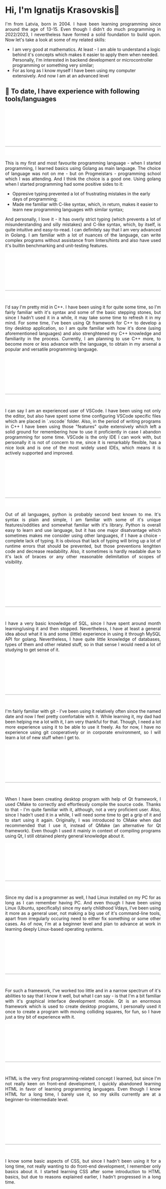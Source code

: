# Hi, I'm Ignatijs Krasovskis👋

<p align="justify">I'm from Latvia, born in 2004. I have been learning programming since around the age of 13-15. Even though I didn't do much programming in 2022/2023, I nevertheless have formed a solid foundation to build upon. Now let's take a look at some of my related skills:</p>

- I am very good at mathematics. At least - I am able to understand a logic behind it's concepts which makes it easier to apply them when needed.  Personally, I'm interested in backend development or microcontroller programming or something very similar;
- For as long as I know myself I have been using my computer extensively. And now I am at an advanced level

## 🍪 To date, I have experience with following tools/languages

<div><img src="headings/go.svg" style="height: 150px" alt="can't-load-svg" /></div>

<p align="justify">This is my first and most favourite programming language - when I started programming, I learned basics using Golang as main language. The choice of language was not on me - but on Progmeistars - programming school which I was attending. And I think the choice is a good one. Using golang when I started programming had some positive sides to it:</p>

- Oppresive typing prevented a lot of frustrating mistakes in the early days of programming;
- Made me familiar with C-like syntax, which, in return, makes it easier to learn new programming languages with similar syntax;

<p align="justify">And personally, I love it - it has overly strict typing (which prevents a lot of misunderstanding and silly mistakes) and C-like syntax, which, by itself, is quite intuitive and easy-to-read. I can definitely say that I am very advanced in Golang. I am familiar with a lot of nuances of the language, can write complex programs without assistance from linters/hints and also have used it's builtin benchmarking and unit-testing features.</p>

<div><img src="headings/cpp.svg" style="height: 150px" alt="can't-load-svg" /></div>

<p align="justify">I'd say I'm pretty mid in C++. I have been using it for quite some time, so I'm fairly familiar with it's syntax and some of the basic stepping stones, but since I hadn't used it in a while, it may take some time to refresh it in my mind. For some time, I've been using Qt framework for C++ to develop a tiny desktop application, so I am quite familiar with how it's done (using aforementioned languages) and also strenghtened my C++ knowledge and familiarity in the process. Currently, I am planning to use C++ more, to become more or less advance with the language, to obtain in my arsenal a popular and versatile programming language.</p>

<div><img src="headings/vscode.svg" style="height: 150px" alt="can't-load-svg" /></div>

<p align="justify">I can say I am an experienced user of VSCode. I have been using not only the editor, but also have spent some time configuring VSCode specific files which are placed in `.vscode` folder. Also, in the period of writing programs in C++ I have been using those "features" quite extensively which left a solid ground for remembering how to use it proficiently in case I abandon programming for some time. VSCode is the only IDE I can work with, but personally it is not of concern to me, since it is remarkably flexible, has a nice look and is one of the most widely used IDEs, which means it is actively supported and improved.</p>

<div><img src="headings/python.svg" style="height: 150px" alt="can't-load-svg" /></div>

<p align="justify">Out of all languages, python is probably second best known to me. It's syntax is plain and simple, I am familiar with some of it's unique features/oddities and somewhat familiar with it's library. Python is overall easy to learn and use language, but it has one major disatvantage which sometimes makes me consider using other languages, if I have a choice - complete lack of typing. It is obvious that lack of typing will bring up a lot of runtime errors that should be prevented, but those preventions lenghten code and decrease readability. Also, it sometimes is hardly readable due to it's lack of braces or any other reasonable delimitation of scopes of visibility.</p>

<div><img src="headings/sql.svg" style="height: 150px" alt="can't-load-svg" /></div>

<p align="justify">I have a very basic knowledge of SQL, since I have spent around month learning/using it and then stopped. Nevertheless, I have at least a general idea about what it is and some (little) experience in using it through MySQL API for golang. Nevertheless, I have quite little knowledge of databases, types of them and other related stuff, so in that sense I would need a lot of studying to get sense of it.</p>

<div><img src="headings/git.svg" style="height: 150px" alt="can't-load-svg" /></div>

<p align="justify">I'm fairly familiar with git - I've been using it relatively often since the named date and now I feel pretty comfortable with it. While learning it, my dad had been helping me a lot with it, I am very thankful for that. Though, I need a lot more experience using it to be able to use it freely. As for now, I have no experience using git cooperatively or in corporate environment, so I will learn a lot of new stuff when I get to.</p>

<div><img src="headings/cmake.svg" style="height: 150px" alt="can't-load-svg" /></div>

<p align="justify">When I have been creating desktop program with help of Qt framework, I used CMake to correctly and effortlessly compile the source code. Thanks to that - I'm quite familiar with it, although, not a very proficient user. Also, since I hadn't used it in a while, I will need some time to get a grip of it and to start using it again. Originally, I was introduced to CMake when dad recommended that I use it, instead of QMake (an alternative for Qt framework). Even though I used it mainly in context of compiling programs using Qt, I still obtained plenty general knowledge about it.</p>

<div><img src="headings/linux.svg" style="height: 150px" alt="can't-load-svg" /></div>

<p align="justify">Since my dad is a programmer as well, I had Linux installed on my PC for as long as I can remember having PC. And even though I have been using Linux (Ubuntu, specifically) since my early childhood Vdays, I've been using it more as a general user, not making a big use of it's command-line tools, apart from irregularly occuring need to either fix something or some other cases. As of now, I'm at a beginner level and plan to advance at work in learning deeply Linux-based operating systems.</p>

<div><img src="headings/qt.svg" style="height: 150px" alt="can't-load-svg" /></div>

<p align="justify">For such a framework, I've worked too little and in a narrow spectrum of it's abilities to say that I know it well, but what I can say - is that I'm a bit familiar with it's graphical interface development module. Qt is an enormous framework which is used to create desktop programs, I personally used it once to create a program with moving colliding squares, for fun, so I have just a tiny bit of experience with it.</p>

<div><img src="headings/html.svg" style="height: 150px" alt="can't-load-svg" /></div>

<p align="justify">HTML is the very first programming-related concept I learned, but since I'm not really keen on front-end development, I quickly abandoned learning HTML in favor of learning programming languages. Even though I know HTML for a long time, I barely use it, so my skills currently are at a beginner-to-intermediate level.</p>

<div><img src="headings/css.svg" style="height: 150px" alt="can't-load-svg" /></div>

<p align="justify">I know some basic aspects of CSS, but since I hadn't been using it for a long time, not really wanting to do front-end development, I remember only basics about it. I started learning CSS after some introduction to HTML basics, but due to reasons explained earlier, I hadn't progressed in a long time.</p>
